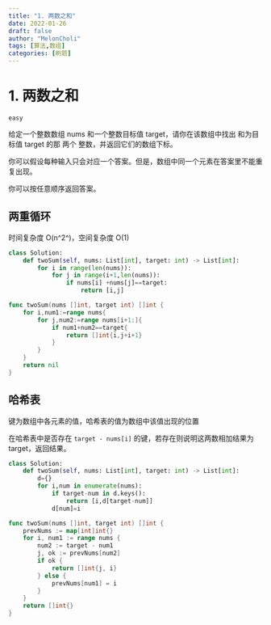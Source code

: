```yaml
---
title: "1. 两数之和"
date: 2022-01-26
draft: false
author: "MelonCholi"
tags: [算法,数组]
categories: [刷题]
---
```


# 1. 两数之和

`easy`

给定一个整数数组 nums 和一个整数目标值 target，请你在该数组中找出 和为目标值 target  的那 两个 整数，并返回它们的数组下标。

你可以假设每种输入只会对应一个答案。但是，数组中同一个元素在答案里不能重复出现。

你可以按任意顺序返回答案。

## 两重循环

时间复杂度 O(n^2^)，空间复杂度 O(1)

```python
class Solution:
    def twoSum(self, nums: List[int], target: int) -> List[int]:
        for i in range(len(nums)):
            for j in range(i+1,len(nums)):
                if nums[i] +nums[j]==target:
                    return [i,j]
```

```go
func twoSum(nums []int, target int) []int {
    for i,num1:=range nums{
        for j,num2:=range nums[i+1:]{
            if num1+num2==target{
                return []int{i,j+i+1}
            }
        }
    }
    return nil
}
```

## 哈希表

键为数组中各元素的值，哈希表的值为数组中该值出现的位置

在哈希表中是否存在 `target - nums[i]` 的键，若存在则说明这两数相加结果为 target，返回结果。

```python
class Solution:
    def twoSum(self, nums: List[int], target: int) -> List[int]:
        d={}
        for i,num in enumerate(nums):
            if target-num in d.keys(): 
                return [i,d[target-num]]
            d[num]=i
```

```go
func twoSum(nums []int, target int) []int {
    prevNums := map[int]int{}
	for i, num1 := range nums {
		num2 := target - num1
		j, ok := prevNums[num2]
		if ok {
			return []int{j, i}
		} else {
			prevNums[num1] = i
		}
	}
	return []int{}
}
```

